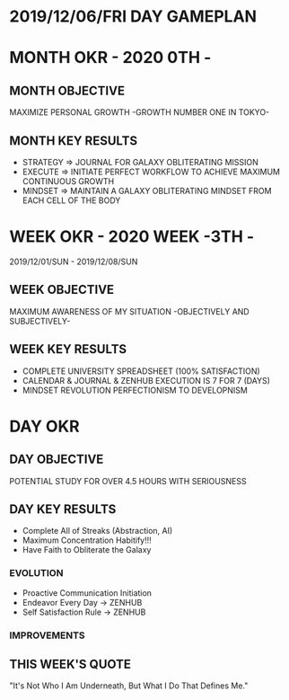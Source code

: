 # 2019/12/06/FRI DAY GAMEPLAN

# MONTH OKR - 2020 0TH -

## MONTH OBJECTIVE

MAXIMIZE PERSONAL GROWTH -GROWTH NUMBER ONE IN TOKYO-

## MONTH KEY RESULTS

- STRATEGY => JOURNAL FOR GALAXY OBLITERATING MISSION
- EXECUTE => INITIATE PERFECT WORKFLOW TO ACHIEVE MAXIMUM CONTINUOUS GROWTH
- MINDSET => MAINTAIN A GALAXY OBLITERATING MINDSET FROM EACH CELL OF THE BODY

# WEEK OKR - 2020 WEEK -3TH -

2019/12/01/SUN - 2019/12/08/SUN

## WEEK OBJECTIVE

MAXIMUM AWARENESS OF MY SITUATION -OBJECTIVELY AND SUBJECTIVELY-

## WEEK KEY RESULTS

- COMPLETE UNIVERSITY SPREADSHEET (100% SATISFACTION)
- CALENDAR & JOURNAL & ZENHUB EXECUTION IS 7 FOR 7 (DAYS)
- MINDSET REVOLUTION PERFECTIONISM TO DEVELOPNISM

# DAY OKR

## DAY OBJECTIVE

POTENTIAL STUDY FOR OVER 4.5 HOURS WITH SERIOUSNESS

## DAY KEY RESULTS

- Complete All of Streaks (Abstraction, AI)
- Maximum Concentration Habitify!!!
- Have Faith to Obliterate the Galaxy

### EVOLUTION

- Proactive Communication Initiation
- Endeavor Every Day -> ZENHUB
- Self Satisfaction Rule -> ZENHUB

### IMPROVEMENTS

## THIS WEEK'S QUOTE

"It's Not Who I Am Underneath, But What I Do That Defines Me."
